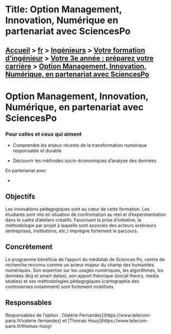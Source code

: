 # Title: Option Management, Innovation, Numérique en partenariat avec SciencesPo

## [Accueil](https://www.telecom-paris.fr "https://www.telecom-paris.fr") > [fr](https://www.telecom-paris.fr/fr "fr") > [Ingénieurs](https://www.telecom-paris.fr/fr/ingenieur "Ingénieurs") > [Votre formation d’ingénieur](https://www.telecom-paris.fr/fr/ingenieur/formation "Votre formation d’ingénieur") > [Votre 3e année : préparez votre carrière](https://www.telecom-paris.fr/fr/ingenieur/formation/3e-annee-carriere "Votre 3e année : préparez votre carrière") > [Option Management, Innovation, Numérique, en partenariat avec SciencesPo](https://www.telecom-paris.fr/fr/ingenieur/formation/3e-annee-carriere/management-innovation-numerique)

[](https://www.telecom-paris.fr/fr/accueil)

# Option Management, Innovation, Numérique, en partenariat avec SciencesPo

### Pour celles et ceux qui aiment

  * Comprendre les enjeux récents de la transformation numérique responsable et durable  

  * Découvrir les méthodes socio-économiques d’analyse des données

En partenariat avec

  * [ ](https://www.sciencespo.fr "SciencesPo")

## Objectifs

Les innovations pédagogiques sont au cœur de cette formation. Les étudiants
sont mis en situation de confrontation au réel et d’expérimentation dans le
cadre d’ateliers créatifs. Favorisant la prise d’initiative, la méthodologie
par projet à laquelle sont associés des acteurs extérieurs (entreprises,
institutions, etc.) imprègne fortement le parcours.

## Concrètement

Le programme bénéficie de l’apport du médialab de Sciences Po, centre de
recherche reconnu comme un acteur majeur du champ des humanités numériques.
Son expertise sur les usages numériques, les algorithmes, les données (big et
smart datas), son apport théorique (social theory, media studies) et ses
méthodologies pédagogiques (cartographie des controverses notamment) sont
fortement mobilisés.

## Responsables

Responsables de l’option : [Valérie Fernandez](https://www.telecom-
paris.fr/valerie-fernandez) et [Thomas Houy](https://www.telecom-
paris.fr/thomas-houy)

